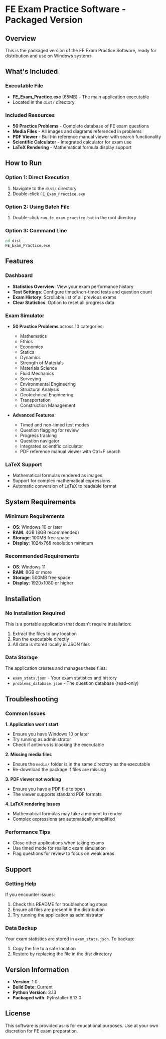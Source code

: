 # FE Exam Practice Software - Packaged Version

## Overview
This is the packaged version of the FE Exam Practice Software, ready for distribution and use on Windows systems.

## What's Included

### Executable File
- **FE_Exam_Practice.exe** (65MB) - The main application executable
- Located in the `dist/` directory

### Included Resources
- **50 Practice Problems** - Complete database of FE exam questions
- **Media Files** - All images and diagrams referenced in problems
- **PDF Viewer** - Built-in reference manual viewer with search functionality
- **Scientific Calculator** - Integrated calculator for exam use
- **LaTeX Rendering** - Mathematical formula display support

## How to Run

### Option 1: Direct Execution
1. Navigate to the `dist/` directory
2. Double-click `FE_Exam_Practice.exe`

### Option 2: Using Batch File
1. Double-click `run_fe_exam_practice.bat` in the root directory

### Option 3: Command Line
```bash
cd dist
FE_Exam_Practice.exe
```

## Features

### Dashboard
- **Statistics Overview**: View your exam performance history
- **Test Settings**: Configure timed/non-timed tests and question count
- **Exam History**: Scrollable list of all previous exams
- **Clear Statistics**: Option to reset all progress data

### Exam Simulator
- **50 Practice Problems** across 10 categories:
  - Mathematics
  - Ethics
  - Economics
  - Statics
  - Dynamics
  - Strength of Materials
  - Materials Science
  - Fluid Mechanics
  - Surveying
  - Environmental Engineering
  - Structural Analysis
  - Geotechnical Engineering
  - Transportation
  - Construction Management

- **Advanced Features**:
  - Timed and non-timed test modes
  - Question flagging for review
  - Progress tracking
  - Question navigator
  - Integrated scientific calculator
  - PDF reference manual viewer with Ctrl+F search

### LaTeX Support
- Mathematical formulas rendered as images
- Support for complex mathematical expressions
- Automatic conversion of LaTeX to readable format

## System Requirements

### Minimum Requirements
- **OS**: Windows 10 or later
- **RAM**: 4GB (8GB recommended)
- **Storage**: 100MB free space
- **Display**: 1024x768 resolution minimum

### Recommended Requirements
- **OS**: Windows 11
- **RAM**: 8GB or more
- **Storage**: 500MB free space
- **Display**: 1920x1080 or higher

## Installation

### No Installation Required
This is a portable application that doesn't require installation:
1. Extract the files to any location
2. Run the executable directly
3. All data is stored locally in JSON files

### Data Storage
The application creates and manages these files:
- `exam_stats.json` - Your exam statistics and history
- `problems_database.json` - The question database (read-only)

## Troubleshooting

### Common Issues

**1. Application won't start**
- Ensure you have Windows 10 or later
- Try running as administrator
- Check if antivirus is blocking the executable

**2. Missing media files**
- Ensure the `media/` folder is in the same directory as the executable
- Re-download the package if files are missing

**3. PDF viewer not working**
- Ensure you have a PDF file to open
- The viewer supports standard PDF formats

**4. LaTeX rendering issues**
- Mathematical formulas may take a moment to render
- Complex expressions are automatically simplified

### Performance Tips
- Close other applications when taking exams
- Use timed mode for realistic exam simulation
- Flag questions for review to focus on weak areas

## Support

### Getting Help
If you encounter issues:
1. Check this README for troubleshooting steps
2. Ensure all files are present in the distribution
3. Try running the application as administrator

### Data Backup
Your exam statistics are stored in `exam_stats.json`. To backup:
1. Copy the file to a safe location
2. Restore by replacing the file in the dist directory

## Version Information
- **Version**: 1.0
- **Build Date**: Current
- **Python Version**: 3.13
- **Packaged with**: PyInstaller 6.13.0

## License
This software is provided as-is for educational purposes. Use at your own discretion for FE exam preparation. 